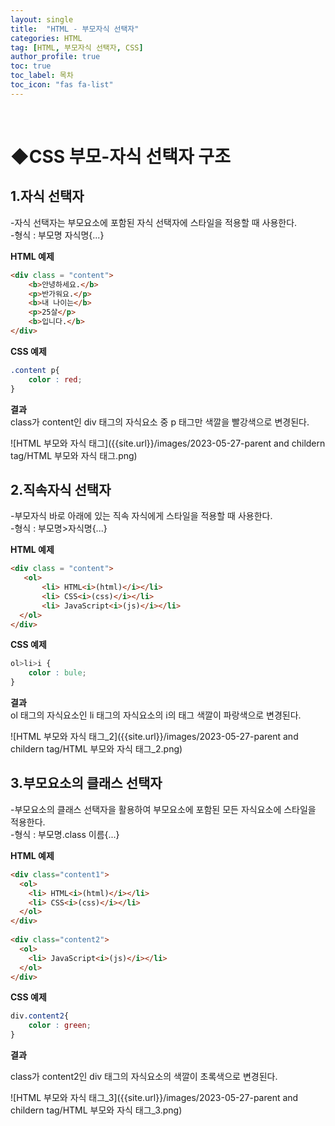 ```yaml
---
layout: single
title:  "HTML - 부모자식 선택자"
categories: HTML
tag: [HTML, 부모자식 선택자, CSS]
author_profile: true
toc: true
toc_label: 목차
toc_icon: "fas fa-list"
---
```


<br/>





# ◆CSS 부모-자식 선택자 구조



## 1.자식 선택자

-자식 선택자는 부모요소에 포함된 자식 선택자에 스타일을 적용할 때 사용한다.<br/>
-형식 : 부모명 자식명{...}<br/>

 **HTML 예제**

```html
<div class = "content">
    <b>안녕하세요.</b>
    <p>반가워요.</p>
    <b>내 나이는</b>
    <p>25살</p>
    <b>입니다.</b>
</div>
```

**CSS 예제**

```css
.content p{
    color : red;
}
```

**결과**<br/>
class가 content인 div 태그의 자식요소 중 p 태그만 색깔을 빨강색으로 변경된다.

![HTML 부모와 자식 태그]({{site.url}}/images/2023-05-27-parent and childern tag/HTML 부모와 자식 태그.png)



## 2.직속자식 선택자

-부모자식 바로 아래에 있는 직속 자식에게 스타일을 적용할 때 사용한다.<br/>
-형식 : 부모명>자식명{...}<br/>

 **HTML 예제**

```html
<div class = "content">
   <ol>
       <li> HTML<i>(html)</i></li>
       <li> CSS<i>(css)</i></li>
       <li> JavaScript<i>(js)</i></li>
  </ol>
</div>
```

**CSS 예제**

```css
ol>li>i {
    color : bule;
}
```

**결과**<br/>
ol 태그의 자식요소인 li 태그의 자식요소의 i의 태그 색깔이 파랑색으로 변경된다.

![HTML 부모와 자식 태그_2]({{site.url}}/images/2023-05-27-parent and childern tag/HTML 부모와 자식 태그_2.png)



## 3.부모요소의 클래스 선택자

-부모요소의 클래스 선택자을 활용하여 부모요소에 포함된 모든 자식요소에 스타일을 적용한다.<br/>
-형식 : 부모명.class 이름{...}<br/>

 **HTML 예제**

```html
<div class="content1">
  <ol>
    <li> HTML<i>(html)</i></li>
    <li> CSS<i>(css)</i></li>
  </ol>
</div>
  
<div class="content2">
  <ol>
    <li> JavaScript<i>(js)</i></li>
  </ol>
</div>
```

**CSS 예제**

```css
div.content2{
    color : green;
}
```

**결과**<br/>

class가 content2인 div 태그의 자식요소의 색깔이 초록색으로 변경된다.

![HTML 부모와 자식 태그_3]({{site.url}}/images/2023-05-27-parent and childern tag/HTML 부모와 자식 태그_3.png)
